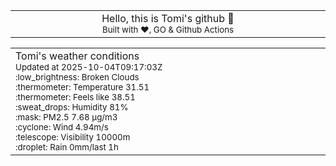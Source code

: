 
<div align="center">
<table>
<tbody>
<td align="center">
<img width="2000" height="0"><br>
Hello, this is Tomi's github 👋<br>
<sup>Built with ❤️, GO & Github Actions</sup><br>
<img width="2000" height="0">
</td>
</tbody>
</table>
</div>
<table>
<tbody>
<td align="left">
<img width="2000" height="0"><br>
Tomi's weather conditions<br>
<sup>Updated at 2025-10-04T09:17:03Z</sup><br>
<sup>:low_brightness: Broken Clouds</sup><br>
<sup>:thermometer: Temperature 31.51 </sup><br>
<sup>:thermometer: Feels like 38.51</sup><br>
<sup>:sweat_drops: Humidity 81%</sup><br>
<sup>:mask: PM2.5 7.68 μg/m3</sup><br>
<sup>:cyclone: Wind 4.94m/s </sup><br>
<sup>:telescope: Visibility 10000m </sup><br>
<sup>:droplet: Rain 0mm/last 1h </sup><br>
<img width="2000" height="0">
</td>
<td align="left">
<img width="2000" height="0"><br>
<br>
<img width="2000" height="0">
</td>
</tbody>
</table>
</div>
    